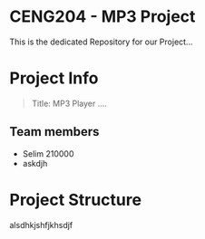 # CENG204 - MP3 Project

This is the dedicated Repository for our Project...


# Project Info

> Title: MP3 Player ....

## Team members

 - Selim 210000
 - askdjh


# Project Structure
alsdhkjshfjkhsdjf